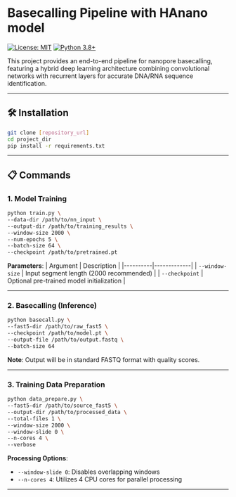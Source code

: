 # Basecalling Pipeline with HAnano model

[![License: MIT](https://img.shields.io/badge/License-MIT-yellow.svg)](https://opensource.org/licenses/MIT)
[![Python 3.8+](https://img.shields.io/badge/Python-3.8%2B-blue)](https://www.python.org/)

This project provides an end-to-end pipeline for nanopore basecalling, featuring a hybrid deep learning architecture combining convolutional networks with recurrent layers for accurate DNA/RNA sequence identification.

---


## 🛠️ Installation
```bash
git clone [repository_url]
cd project_dir
pip install -r requirements.txt
```

---

## 📋 Commands

### 1. Model Training
```bash
python train.py \
--data-dir /path/to/nn_input \
--output-dir /path/to/training_results \
--window-size 2000 \
--num-epochs 5 \
--batch-size 64 \
--checkpoint /path/to/pretrained.pt
```

**Parameters**:
| Argument | Description |
|----------|-------------|
| `--window-size` | Input segment length (2000 recommended) |
| `--checkpoint` | Optional pre-trained model initialization |

---

### 2. Basecalling (Inference)
```bash
python basecall.py \
--fast5-dir /path/to/raw_fast5 \
--checkpoint /path/to/model.pt \
--output-file /path/to/output.fastq \
--batch-size 64
```

**Note**: Output will be in standard FASTQ format with quality scores.

---

### 3. Training Data Preparation
```bash
python data_prepare.py \
--fast5-dir /path/to/source_fast5 \
--output-dir /path/to/processed_data \
--total-files 1 \
--window-size 2000 \
--window-slide 0 \
--n-cores 4 \
--verbose
```

**Processing Options**:
- `--window-slide 0`: Disables overlapping windows
- `--n-cores 4`: Utilizes 4 CPU cores for parallel processing

---


